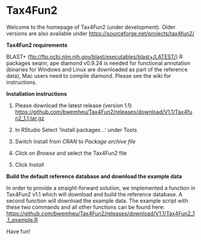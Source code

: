 # Tax4Fun2

Welcome to the homepage of Tax4Fun2 (under development).
Older versions are also available under https://sourceforge.net/projects/tax4fun2/

**Tax4Fun2 requirements**

BLAST+ (ftp://ftp.ncbi.nlm.nih.gov/blast/executables/blast+/LATEST/)
R packages seqinr, ape
diamond v0.9.24 is needed for functional annotation (binaries for Windows and Linux are downloaded as part of the reference data), Mac users need to compile diamond. Please see the wiki for instructions.

**Installation instructions**

1) Please download the latest release (version 1.1)
https://github.com/bwemheu/Tax4Fun2/releases/download/V1.1/Tax4fun2_1.1.tar.gz

2) In RStudio
Select 'Install packages ..' under Tools

3) Switch install from _CRAN_ to _Package archive file_

4) Click on _Browse_ and select the Tax4Fun2 file

5) Click _Install_


**Build the default reference database and download the example data**

In order to provide a straight-forward solution, we implemented a function in Tax4Fun2 v1.1 which will download and build the reference database. A second function will download the example data. The example script with these two commands and all other functions can be found here:
https://github.com/bwemheu/Tax4Fun2/releases/download/V1.1/Tax4Fun2_1.1_example.R

Have fun!
